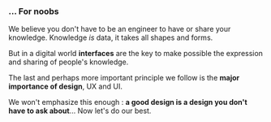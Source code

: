 
### ... For noobs

We believe you don't have to be an engineer to have or share your knowledge. Knowledge _is_ data, it takes all shapes and forms.

But in a digital world **interfaces** are the key to make possible the expression and sharing of people's knowledge.

The last and perhaps more important principle we follow is the **major importance of design**, UX and UI.

We won't emphasize this enough : **a good design is a design you don't have to ask about**... Now let's do our best.
